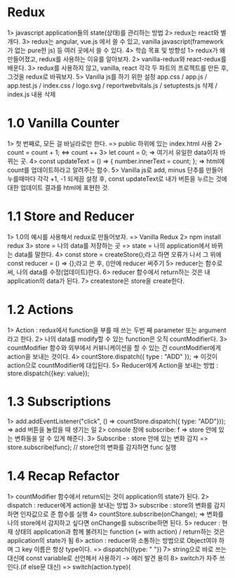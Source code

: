 # Redux
1> javascript application들의 state(상태)를 관리하는 방법
2> redux는 react와 별개다.
3> redux는 angular, vue.js 에서 쓸 수 있고, vanilla javascript(framework가 없는 pure한 js) 등 여러 곳에서 쓸 수 있다.
4> 학습 목표 및 방향성
    1> redux가 왜 만들어졌고, redux를 사용하는 이유를 알아보자.
    2> vanilla-redux와 react-redux를 배운다.
    3> redux를 사용하지 않고, vanilla, react 각각 두 파트의 프로젝트를 만든 후, 그것을 redux로 바꿔보자.
5> Vanilla js를 하기 위한 설정
app.css / app.js / app.test.js / index.css / logo.svg / reportwebvitals.js / setuptests.js 삭제 / index.js 내용 삭제

# 1.0 Vanilla Counter
1> 첫 번째로, 모든 걸 바닐라로만 한다. => public 하위에 있는 index.html 사용
2> count = count + 1; <=> count ++
3> let count = 0;
    => 여기서 유일한 data이자 바뀌는 곳.
4> const updateText = () => {
    number.innerText = count;
    };
    => html에 count를 업데이트하라고 알려주는 함수.
5> Vanilla js로 add, minus 단추를 만들어 누를때마다 각각 +1, -1 되게끔 설정 후, const updateText로 내가 버튼을 누르는 것에 대한 업데이트 결과를 html에 표현한 것.

# 1.1 Store and Reducer
1> 1.0의 예시를 사용해서 redux로 만들어보자. => Vanilla Redux
2> npm install redux
3> store =  나의 data를 저장하는 곳 => state = 나의 application에서 바뀌는 data를 말한다.
4> const store = createStore();라고 하면 오류가 나서 그 위에 const reducer = () => {};라고 쓴 후, ()안에 reducer 써주기
5> reducer는 함수로써, 나의 data를 수정(업데이트)한다.
6> reducer 함수에서 return하는 것은 내 application의 data가 된다.
7> createstore은 store을 create한다.   

# 1.2 Actions
1> Action : redux에서 function을 부를 때 쓰는 두번 째 parameter 또는 argument라고 한다.
2> 나의 data를 modify할 수 있는 function은 오직 countModifier다. 
3> countModifier 함수와 외부에서 커뷰니케이션을 할 수 있는 건 countModifier에게 action을 보내는 것이다.
4> countStore.dispatch({ type : "ADD" }); => 이것이 action으로 countModifier에 대입된다.
5> Reducer에게 Action을 보내는 방법 : store.dispatch({key: value});

# 1.3 Subscriptions
1> add.addEventListener("click", () => countStore.dispatch({ type: "ADD"}));
    => add 버튼을 눌렀을 때 생기는 일
2> console 창에 subscribe: f => store 안에 있는 변화들을 알 수 있게 해준다.
3> Subscribe : store 안에 있는 변화 감지
    => store.subscribe(func); // store안의 변화를 감지하면 func 실행

# 1.4 Recap Refactor
1> countModifier 함수에서 return되는 것이 application의 state가 된다.
2> dispatch : reducer에게 action을 보내는 방법
3> subscribe : store의 변화를 감지하면 인자값으로 준 함수를 실행
4> countStore.subscribe(onChange);
    => 변화를 나의 store에서 감지하고 싶다면 onChange를 subscribe하면 된다.
5> reducer : 현재 상태의 application과 함께 불려지는 function (+ with action) / return하는 것은 application의 state가 됨
6> action : reducer와 소통하는 방법으로 Object여야 하며 그 key 이름은 항상 type이다. => dispatch({type: " "})
7> string으로 바로 쓰는 대신에 const variable로 선언해서 사용하기 -> 에러 발견 용이
8> switch가 자주 쓰인다.(if else문 대신) => switch(action.type){
